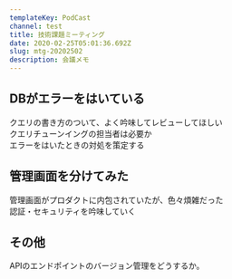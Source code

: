 ```yaml
---
templateKey: PodCast
channel: test
title: 技術課題ミーティング
date: 2020-02-25T05:01:36.692Z
slug: mtg-20202502
description: 会議メモ
---
```

## DBがエラーをはいている

クエリの書き方のついて、よく吟味してレビューしてほしい\
クエリチューンイングの担当者は必要か\
エラーをはいたときの対処を策定する

## 管理画面を分けてみた

管理画面がプロダクトに内包されていたが、色々煩雑だった\
認証・セキュリティを吟味していく

## その他

APIのエンドポイントのバージョン管理をどうするか。
